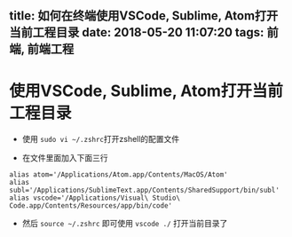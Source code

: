 title: 如何在终端使用VSCode, Sublime, Atom打开当前工程目录
date: 2018-05-20 11:07:20
tags: 前端, 前端工程
---

# 使用VSCode, Sublime, Atom打开当前工程目录

- 使用 `sudo vi ~/.zshrc`打开zshell的配置文件

- 在文件里面加入下面三行
```shell
alias atom='/Applications/Atom.app/Contents/MacOS/Atom'
alias subl='/Applications/SublimeText.app/Contents/SharedSupport/bin/subl'
alias vscode='/Applications/Visual\ Studio\ Code.app/Contents/Resources/app/bin/code'
```
- 然后 `source ~/.zshrc` 即可使用 `vscode ./` 打开当前目录了
